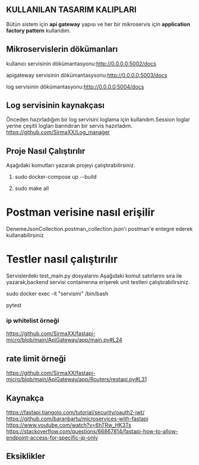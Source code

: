 ## KULLANILAN TASARIM KALIPLARI
Bütün sistem için <b>api gateway</b> yapısı ve her bir mikroservis için <b>application factory pattern</b> kullandım.
## Mikroservislerin dökümanları
kullanıcı servisinin dökümantasyonu:http://0.0.0.0:5002/docs

apigateway servisinin dökümantasysonu:http://0.0.0.0:5003/docs

log servisinin dökümantasyonu:http://0.0.0.0:5004/docs

## Log servisinin kaynakçası
Önceden hazırladığım bir log servisini loglama için kullandım.Session loglar yerine çeşitli logları barındıran bir servis hazırladım.
https://github.com/SirmaXX/Log_manager
## Proje Nasıl Çalıştırılır
Aşağıdaki  komutları yazarak projeyi çalıştırabilirsiniz.

1. sudo docker-compose up --build

2. sudo make all  

# Postman verisine nasıl erişilir
DenemeJsonCollection.postman_collection.json'ı postman'e entegre ederek kullanabilirsiniz

# Testler nasıl çalıştırılır
Servislerdeki test_main.py  dosyalarını
Aşağıdaki komut satırlarını sıra ile yazarak,backend servisi containerına erişerek unit testleri çalıştırabilirsiniz.

sudo docker exec -it "servismi" /bin/bash

pytest


### ip whitelist  örneği 
https://github.com/SirmaXX/fastapi-micro/blob/main/ApiGateway/app/main.py#L24

## rate limit örneği


https://github.com/SirmaXX/fastapi-micro/blob/main/ApiGateway/app/Routers/restapi.py#L31


## Kaynakça

https://fastapi.tiangolo.com/tutorial/security/oauth2-jwt/
https://github.com/baranbartu/microservices-with-fastapi
https://www.youtube.com/watch?v=6hTRw_HK3Ts
https://stackoverflow.com/questions/66867814/fastapi-how-to-allow-endpoint-access-for-specific-ip-only

## Eksiklikler